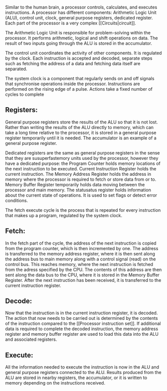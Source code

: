 

Similar to the human brain, a processor controls, calculates, and executes instructions. A processor has different components: Arithmetic Logic Unit (ALU), control unit, clock, general purpose registers, dedicated register. Each part of the processor is a very complex [[Circuits|circuit]].

The Arithmetic Logic Unit is responsible for problem-solving within the processor. It performs arithmetic, logical and shift operations on data. The result of two inputs going through the ALU is stored in the accumulator.

The control unit coordinates the activity of other components. It is regulated by the clock. Each instruction is accepted and decoded, separate steps such as fetching the address of a data and fetching data itself are separated.

The system clock is a component that regularly sends on and off signals that synchronise operations inside the processor. Instructions are performed on the rising edge of a pulse. Actions take a fixed number of cycles to complete

## Registers:

General purpose registers store the results of the ALU so that it is not lost. Rather than writing the results of the ALU directly to memory, which can take a long time relative to the processor, it is stored in a general purpose register temporarily until it is needed. The accumulator is an example of a general purpose register.

Dedicated registers are the same as general purpose registers in the sense that they are susuperfastemory units used by the processor, however they have a dedicated purpose: the Program Counter holds memory locations of the next instruction to be executed. Current Instruction Register holds the current instruction. The Memory Address Register holds the address in memory where the processor is required to fetch or store data from or to. Memory Buffer Register temporarily holds data moving between the processor and main memory. The statusatus register holds information about the current state of operations. It is used to set flags or detect error conditions.

The fetch execute cycle is the process that is repeated for every instruction that makes up a program, regulated by the system clock.


## Fetch:
In the fetch part of the cycle, the address of the next instruction is copied from the program counter, which is then incremented by one. The address is transferred to the memory address register,  where it is then sent along the address bus to main memory along with a control signal (read) on the control bus. This reaches memory, where the next instruction is fetched from the adress specified by the CPU. The contents of this address are then sent along the data bus to the CPU, where it is stored in the Memory Buffer Register. After the next instruction has been received, it is transferred to the current instruction register.

## Decode:
Now that the instruction is in the current instruction register, it is decoded. The action that now needs to be carried out is determined by the contents of the instruction compared to the [[Processor instruction set]]. If additional data is required to complete the decoded instruction, the memory address register and memory buffer register are used to load this data into the ALU and associated registers.

## Execute:
All the information needed to execute the instruction is now in the ALU and general purpose registers connected to the ALU. Results produced from the ALU are stored in nearby registers, the accumulator, or it is written to memory depending on the instructions received.
